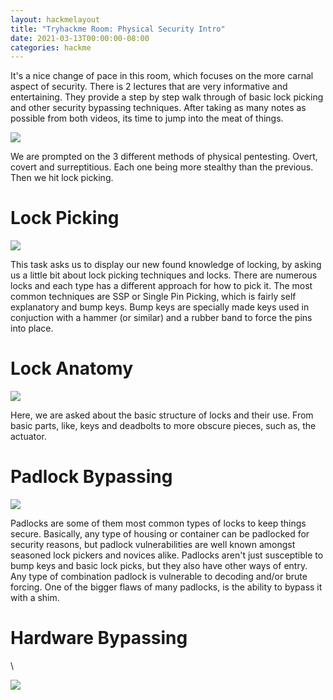 ```yaml
---
layout: hackmelayout
title: "Tryhackme Room: Physical Security Intro"
date: 2021-03-13T00:00:00-08:00
categories: hackme
---
```


It's a nice change of pace in this room, which focuses on the more carnal aspect of security. There is 2 lectures that are very informative and entertaining. They provide a step by step walk through of basic lock picking and other security bypassing techniques. After taking as many notes as possible from both videos, its time to jump into the meat of things.

![](https://clamshatter.github.io/assets/physical1.gif)

 We are prompted on the 3 different methods of physical pentesting. Overt, covert and surreptitious. Each one being more stealthy than the previous. Then we hit lock picking.

<h1>Lock Picking</h1>

![](http://clamshatter.github.io/assets/physical2.png)

This task asks us to display our new found knowledge of locking, by asking us a little bit about lock picking techniques and locks. There are numerous locks and each type has a different approach for how to pick it. The most common techniques are SSP or Single Pin Picking, which is fairly self explanatory and bump keys. Bump keys are specially made keys used in conjuction with a hammer (or similar) and a rubber band to force the pins into place. 

<h1>Lock Anatomy</h1>

![](https://clamshatter.github.io/assets/physical5.png)

Here, we are asked about the basic structure of locks and their use. From basic parts, like, keys and deadbolts to more obscure pieces, such as, the actuator. 

<h1>Padlock Bypassing</h1>

![](https://clamshatter.github.io/assets/physical4.png)

Padlocks are some of them most common types of locks to keep things secure. Basically, any type of housing or container can be padlocked for security reasons, but padlock vulnerabilities are well known amongst seasoned lock pickers and novices alike. Padlocks aren't just susceptible to bump keys and basic lock picks, but they also have other ways of entry. Any type of combination padlock is vulnerable to decoding and/or brute forcing. One of the bigger flaws of many padlocks, is the ability to bypass it with a shim.

<h1>Hardware Bypassing</h1>\

![](https://clamshatter.gihub.io/assets/phisical6.gif)
